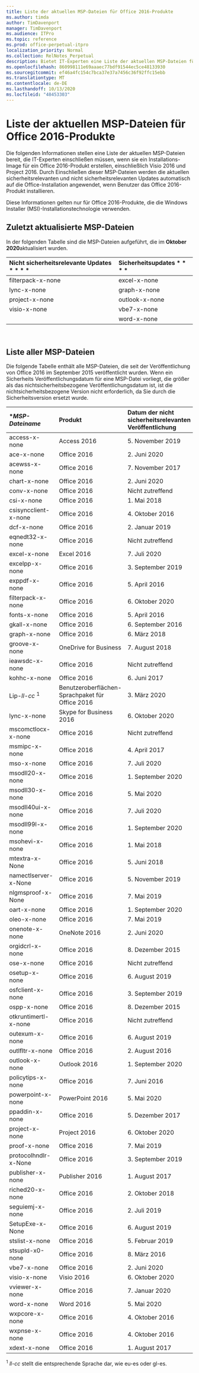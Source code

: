 ```yaml
---
title: Liste der aktuellen MSP-Dateien für Office 2016-Produkte
ms.author: timda
author: TimDavenport
manager: TimDavenport
ms.audience: ITPro
ms.topic: reference
ms.prod: office-perpetual-itpro
localization_priority: Normal
ms.collection: RelNotes_Perpetual
description: Bietet IT-Experten eine Liste der aktuellen MSP-Dateien für unbefristete Office 2016-Versionen, die Windows Installer (MSI) verwenden
ms.openlocfilehash: 860998111e69aaaec77bdf91544ec5ce48133930
ms.sourcegitcommit: ef46a4fc154c7bca37e37a7456c36f92ffc15ebb
ms.translationtype: MT
ms.contentlocale: de-DE
ms.lasthandoff: 10/13/2020
ms.locfileid: "48453303"
---
```

# <a name="list-of-the-most-current-msp-files-for-office-2016-products"></a>Liste der aktuellen MSP-Dateien für Office 2016-Produkte

Die folgenden Informationen stellen eine Liste der aktuellen MSP-Dateien bereit, die IT-Experten einschließen müssen, wenn sie ein Installations-Image für ein Office 2016-Produkt erstellen, einschließlich Visio 2016 und Project 2016. Durch Einschließen dieser MSP-Dateien werden die aktuellen sicherheitsrelevanten und nicht sicherheitsrelevanten Updates automatisch auf die Office-Installation angewendet, wenn Benutzer das Office 2016-Produkt installieren.
  
Diese Informationen gelten nur für Office 2016-Produkte, die die Windows Installer (MSI)-Installationstechnologie verwenden.
  
## <a name="most-recently-updated-msp-files"></a>Zuletzt aktualisierte MSP-Dateien

In der folgenden Tabelle sind die MSP-Dateien aufgeführt, die im **Oktober 2020**aktualisiert wurden.
  
|Nicht sicherheitsrelevante Updates * * * *|Sicherheitsupdates * * * *|
|:-----|:-----|
|filterpack-x-none<br>|excel-x-none<br/>|
|lync-x-none<br>|graph-x-none<br/>|
|project-x-none<br>|outlook-x-none<br/>|
|visio-x-none<br>|vbe7-x-none<br/>|
| <br>| word-x-none<br/>|



<br/>

## <a name="list-of-all-msp-files"></a>Liste aller MSP-Dateien

Die folgende Tabelle enthält alle MSP-Dateien, die seit der Veröffentlichung von Office 2016 im September 2015 veröffentlicht wurden. Wenn ein Sicherheits Veröffentlichungsdatum für eine MSP-Datei vorliegt, die größer als das nichtsicherheitsbezogene Veröffentlichungsdatum ist, ist die nichtsicherheitsbezogene Version nicht erforderlich, da Sie durch die Sicherheitsversion ersetzt wurde.
  
|****MSP-Dateiname***|****Produkt****|****Datum der nicht sicherheitsrelevanten Veröffentlichung****|****Nicht sicherheitsrelevanter KB-Artikel****|****Datum der sicherheitsrelevanten Veröffentlichung****|****Sicherheitsrelevanter KB-Artikel****|****Sicherheitsrelevante KB veraltet****|
|:-----|:-----|:-----|:-----|:-----|:-----|:-----|
|access-x-none  <br/> |Access 2016  <br/> |5. November 2019  <br/> |[4475539](https://support.microsoft.com/help/4475539) <br/> |11. August 2020  <br/> |[4484340](https://support.microsoft.com/help/4484340) <br/> |[4484167](https://support.microsoft.com/help/4484167) <br/> | 
|ace-x-none  <br/> |Office 2016  <br/> |2. Juni 2020  <br/> |[4484394](https://support.microsoft.com/help/4484394) <br/> |11. August 2020  <br/> |[4484431](https://support.microsoft.com/help/4484431) <br/>|[4484287](https://support.microsoft.com/help/4484287) <br/> |
|acewss-x-none  <br/> |Office 2016  <br/> |7. November 2017  <br/> |[4011259](https://support.microsoft.com/help/4011259) <br/> |Nicht zutreffend  <br/> |Nicht zutreffend  <br/> |Nicht zutreffend  <br/> |
|chart-x-none  <br/> |Office 2016  <br/> |2. Juni 2020  <br/> |[4484171](https://support.microsoft.com/help/4484171) <br/> |10. April 2018  <br/> |[4018319](https://support.microsoft.com/help/4018319) <br/> |[4011095](https://support.microsoft.com/help/4011095) <br/> |
|conv-x-none  <br/> |Office 2016  <br/> |Nicht zutreffend  <br/> |Nicht zutreffend  <br/> |12. September 2017  <br/> |[3213551](https://support.microsoft.com/help/3213551) <br/> |[3203383](https://support.microsoft.com/help/3203383) <br/> |
|csi-x-none  <br/> |Office 2016  <br/> |1. Mai 2018  <br/> |[4011634](https://support.microsoft.com/help/4011634) <br/> |Nicht zutreffend  <br/> |Nicht zutreffend  <br/> |Nicht zutreffend  <br/> |
|csisyncclient-x-none  <br/> |Office 2016  <br/> |4. Oktober 2016  <br/> |[3118264](https://support.microsoft.com/help/3118264) <br/> |Nicht zutreffend  <br/> |Nicht zutreffend  <br/> |Nicht zutreffend  <br/> |
|dcf-x-none  <br/> |Office 2016  <br/> |2. Januar 2019  <br/> |[4461435](https://support.microsoft.com/help/4461435) <br/> |Nicht zutreffend  <br/> |Nicht zutreffend  <br/> |Nicht zutreffend  <br/> |
|eqnedt32-x-none  <br/> |Office 2016  <br/> |Nicht zutreffend  <br/> |Nicht zutreffend  <br/> |9. Januar 2018  <br/> |[4011574](https://support.microsoft.com/help/4011574) <br/> |[4011262](https://support.microsoft.com/help/4011262)  <br/> |
|excel-x-none  <br/> |Excel 2016  <br/> |7. Juli 2020  <br/> |[4484437](https://support.microsoft.com/help/4484437) <br/> |13. Oktober 2020  <br/> |[4486678](https://support.microsoft.com/help/4486678) <br/>|[4484507](https://support.microsoft.com/help/4484507) <br/> |
|excelpp-x-none  <br/> |Office 2016  <br/> |3. September 2019  <br/> |[4011629](https://support.microsoft.com/help/4011629) <br/> |Nicht zutreffend  <br/> |Nicht zutreffend  <br/> |Nicht zutreffend  <br/> |
|exppdf-x-none  <br/> |Office 2016  <br/> |5. April 2016  <br/> |[2920720](https://support.microsoft.com/help/2920720) <br/> |Nicht zutreffend  <br/> |Nicht zutreffend  <br/> |Nicht zutreffend  <br/> |
|filterpack-x-none  <br/> |Office 2016  <br/> |6. Oktober 2020  <br/> |[4475584](https://support.microsoft.com/help/4475584) <br/> |Nicht zutreffend  <br/> |Nicht zutreffend  <br/> |Nicht zutreffend  <br/> |
|fonts-x-none  <br/> |Office 2016  <br/> |5. April 2016  <br/> |[3114903](https://support.microsoft.com/help/3114903) <br/> |Nicht zutreffend  <br/> |Nicht zutreffend  <br/> |Nicht zutreffend  <br/> |
|gkall-x-none  <br/> |Office 2016  <br/> |6. September 2016  <br/> |[3115276](https://support.microsoft.com/help/3115276) <br/> |Nicht zutreffend  <br/> |Nicht zutreffend  <br/> |Nicht zutreffend  <br/> |
|graph-x-none  <br/> |Office 2016  <br/> |6. März 2018  <br/> |[4011624](https://support.microsoft.com/help/4011624) <br/> |13. Oktober 2020  <br/> |[4486682](https://support.microsoft.com/help/4486682) <br/>|[4484513](https://support.microsoft.com/help/4484513) <br/> |
|groove-x-none  <br/> |OneDrive for Business  <br/> |7. August 2018  <br/> |[4022219](https://support.microsoft.com/help/4022219) <br/> |Nicht zutreffend  <br/> |Nicht zutreffend  <br/> |Nicht zutreffend  <br/> |
|ieawsdc-x-none  <br/> |Office 2016  <br/> |Nicht zutreffend  <br/> |Nicht zutreffend <br/> |13. Oktober 2015  <br/> |[3085538](https://support.microsoft.com/help/3085538)  <br/> |Nicht zutreffend  <br/> |
|kohhc-x-none  <br/> |Office 2016  <br/> |6. Juni 2017  <br/> |[3191929](https://support.microsoft.com/help/3191929) <br/> |Nicht zutreffend  <br/> |Nicht zutreffend  <br/> |Nicht zutreffend  <br/> |
|Lip-*ll-cc* <sup>1</sup> <br/> |Benutzeroberflächen-Sprachpaket für Office 2016  <br/> |3. März 2020  <br/> |[4484136](https://support.microsoft.com/help/4484136) <br/> |Nicht zutreffend  <br/> |Nicht zutreffend  <br/> |Nicht zutreffend  <br/> |
|lync-x-none  <br/> |Skype for Business 2016  <br/> |6. Oktober 2020  <br/> |[4486669](https://support.microsoft.com/help/4486669) <br/> |9. Juli 2019  <br/> |[4475545](https://support.microsoft.com/help/4475545) <br/> |[4461473](https://support.microsoft.com/help/4461473)  <br/> |
|mscomctlocx-x-none  <br/> |Office 2016  <br/> |Nicht zutreffend  <br/> |Nicht zutreffend  <br/> |12. Januar 2016  <br/> |[2920727](https://support.microsoft.com/help/2920727) <br/> |Nicht zutreffend  <br/> |
|msmipc-x-none  <br/> |Office 2016  <br/> |4. April 2017  <br/> |[3178666](https://support.microsoft.com/help/3178666) <br/> |Nicht zutreffend  <br/> |Nicht zutreffend  <br/> |Nicht zutreffend  <br/> |
|mso-x-none  <br/> |Office 2016  <br/> |7. Juli 2020  <br/> |[4484439](https://support.microsoft.com/help/4484439) <br/> |8. September 2020  <br/> |[4484466](https://support.microsoft.com/help/4484466) <br/> |[4484342](https://support.microsoft.com/help/4484342) <br/> |
|msodll20-x-none  <br/> |Office 2016  <br/> |1. September 2020  <br/> |[4484251](https://support.microsoft.com/help/4484251) <br/> |13. Juni 2017  <br/> |[3178667](https://support.microsoft.com/help/3178667) <br/> |Nicht zutreffend  <br/> |
|msodll30-x-none  <br/> |Office 2016  <br/> |5. Mai 2020  <br/> |[4484328](https://support.microsoft.com/help/4484328) <br/> |12. September 2017  <br/> |[4011126](https://support.microsoft.com/help/4011126) <br/> |[3213545](https://support.microsoft.com/help/3213545)  <br/> |
|msodll40ui-x-none  <br/> |Office 2016  <br/> |7. Juli 2020  <br/> |[4484174](https://support.microsoft.com/help/4484174) <br/> |10. Mai 2016  <br/> |[3115103](https://support.microsoft.com/help/3115103) <br/> |Nicht zutreffend  <br/> |
|msodll99l-x-none  <br/> |Office 2016  <br/> |1. September 2020  <br/> |[4484395](https://support.microsoft.com/help/4484395) <br/> |9. Juli 2019  <br/> |[4475514](https://support.microsoft.com/help/4475514) <br/> |[4011622](https://support.microsoft.com/help/4011622) <br/> |
|msohevi-x-none  <br/> |Office 2016  <br/> |1. Mai 2018  <br/> |[4022133](https://support.microsoft.com/help/4022133) <br/> |8. Januar 2019  <br/> |[4022162](https://support.microsoft.com/help/4022162)  <br/> |Nicht zutreffend  <br/> |
|mtextra-x-None  <br/> |Office 2016  <br/> |5. Juni 2018  <br/> |[4022193](https://support.microsoft.com/help/4022193) <br/> |Nicht zutreffend  <br/> |Nicht zutreffend  <br/> |Nicht zutreffend  <br/> |
|namectlserver-x-None  <br/> |Office 2016  <br/> |5. November 2019  <br/> |[4484145](https://support.microsoft.com/help/4484145) <br/> |Nicht zutreffend  <br/> |Nicht zutreffend  <br/> |Nicht zutreffend  <br/> |
|nlgmsproof-x-None  <br/> |Office 2016  <br/> |7. Mai 2019  <br/> |[2920717](https://support.microsoft.com/help/2920717) <br/> |Nicht zutreffend  <br/> |Nicht zutreffend  <br/> |Nicht zutreffend  <br/> |
|oart-x-none  <br/> |Office 2016  <br/> |1. September 2020  <br/> |[4484500](https://support.microsoft.com/help/4484500) <br/> |10. April 2018  <br/> |[4011628](https://support.microsoft.com/help/4011628) <br/> |[3203474](https://support.microsoft.com/help/3203474) <br/> |
|oleo-x-none  <br/> |Office 2016  <br/> |7. Mai 2019  <br/> |[4462119](https://support.microsoft.com/help/4462119) <br/> |Nicht zutreffend  <br/> |Nicht zutreffend  <br/> |Nicht zutreffend  <br/> |
|onenote-x-none  <br/> |OneNote 2016  <br/> |2. Juni 2020  <br/> |[4484329](https://support.microsoft.com/help/4484329) <br/> |9. August 2016  <br/> |[3115419](https://support.microsoft.com/help/3115419) <br/> |[3114862](https://support.microsoft.com/help/3114862)  <br/> |
|orgidcrl-x-none  <br/> |Office 2016  <br/> |8. Dezember 2015  <br/> |[2920712](https://support.microsoft.com/help/2920712) <br/> |Nicht zutreffend  <br/> |Nicht zutreffend  <br/> |Nicht zutreffend  <br/> |
|ose-x-none  <br/> |Office 2016  <br/> |Nicht zutreffend  <br/> |Nicht zutreffend  <br/> |10. Juli 2018  <br/> |[4022176](https://support.microsoft.com/help/4022176) <br/> |[4011237](https://support.microsoft.com/help/4011237) <br/> |
|osetup-x-none  <br/> |Office 2016  <br/> |6. August 2019  <br/> |[4032254](https://support.microsoft.com/help/4032254) <br/>  |10. Juli 2018  <br/> |[4022172](https://support.microsoft.com/help/4022172) <br/> |[4011239](https://support.microsoft.com/help/4011239) <br/> |
|osfclient-x-none  <br/> |Office 2016  <br/> |3. September 2019  <br/> |[4475580](https://support.microsoft.com/help/4475580) <br/> |9. Juli 2019  <br/> |[4464534](https://support.microsoft.com/help/4464534)  <br/> |Nicht zutreffend  <br/> |
|ospp-x-none  <br/> |Office 2016  <br/> |8. Dezember 2015  <br/> |[2920724](https://support.microsoft.com/help/2920724) <br/> |Nicht zutreffend  <br/> |Nicht zutreffend  <br/> |Nicht zutreffend  <br/> |
|otkruntimertl-x-none  <br/> |Office 2016  <br/> |Nicht zutreffend  <br/> |Nicht zutreffend  <br/> |8. März 2016  <br/> |[3114690](https://support.microsoft.com/help/3114690) <br/> |Nicht zutreffend  <br/> |
|outexum-x-none  <br/> |Office 2016  <br/> |6. August 2019  <br/> |[4464535](https://support.microsoft.com/help/4464535) <br/> |Nicht zutreffend  <br/> |Nicht zutreffend  <br/> |Nicht zutreffend  <br/> |
|outlfltr-x-none  <br/> |Office 2016  <br/> |2. August 2016  <br/> |[3115407](https://support.microsoft.com/help/3115407) <br/> |Nicht zutreffend  <br/> |Nicht zutreffend  <br/> |Nicht zutreffend  <br/> |
|outlook-x-none  <br/> |Outlook 2016  <br/> |1. September 2020  <br/> |[4484511](https://support.microsoft.com/help/4484511) <br/> |13. Oktober 2020  <br/> |[4486671](https://support.microsoft.com/help/4486671) <br/>|[4484475](https://support.microsoft.com/help/4484475) <br/>|
|policytips-x-none  <br/> |Office 2016  <br/> |7. Juni 2016  <br/> |[3115081](https://support.microsoft.com/help/3115081) <br/> |Nicht zutreffend  <br/> |Nicht zutreffend  <br/> |Nicht zutreffend  <br/> |
|powerpoint-x-none  <br/> |PowerPoint 2016  <br/> |5. Mai 2020  <br/> |[4484337](https://support.microsoft.com/help/4484337) <br/> |14. April 2020  <br/> |[4484246](https://support.microsoft.com/help/4484246) <br/> |[4484166](https://support.microsoft.com/help/4484166) <br/> |
|ppaddin-x-none  <br/> |Office 2016  <br/> |5. Dezember 2017  <br/> |[4011225](https://support.microsoft.com/help/4011225) <br/> |Nicht zutreffend  <br/> |Nicht zutreffend  <br/> |Nicht zutreffend  <br/> |
|project-x-none  <br/> |Project 2016  <br/> |6. Oktober 2020  <br/> |[4484502](https://support.microsoft.com/help/4484502) <br/> |14. Juli 2020  <br/> |[4484441](https://support.microsoft.com/help/4484441) <br/>|[4484399](https://support.microsoft.com/help/4484399) <br/> |
|proof-x-none  <br/> |Office 2016  <br/> |7. Mai 2019  <br/> |[4464538](https://support.microsoft.com/help/4464538) <br/> |Nicht zutreffend  <br/> |Nicht zutreffend  <br/> |Nicht zutreffend  <br/> |
|protocolhndlr-x-None  <br/> |Office 2016  <br/> |3. September 2019  <br/> |[3114852](https://support.microsoft.com/help/3114852) <br/> |Nicht zutreffend  <br/> |Nicht zutreffend  <br/> |Nicht zutreffend  <br/> |
|publisher-x-none  <br/> |Publisher 2016  <br/> |1. August 2017  <br/> |[3178696](https://support.microsoft.com/help/3178696) <br/> |14. April 2020  <br/> |[4011097](https://support.microsoft.com/help/4011097) <br/> |[2920680](https://support.microsoft.com/help/2920680) <br/> |
|riched20-x-none  <br/> |Office 2016  <br/> |2. Oktober 2018  <br/> |[4011669](https://support.microsoft.com/help/4011669) <br/> |Nicht zutreffend  <br/> |Nicht zutreffend  <br/> |Nicht zutreffend  <br/> |
|seguiemj-x-none  <br/> |Office 2016  <br/> |2. Juli 2019  <br/> |[4032236](https://support.microsoft.com/help/4032236) <br/> |Nicht zutreffend  <br/> |Nicht zutreffend  <br/> |Nicht zutreffend  <br/> ||
|SetupExe-x-None  <br/> |Office 2016  <br/> |6. August 2019  <br/> |[3141456](https://support.microsoft.com/help/3141456) <br/> |Nicht zutreffend  <br/> |Nicht zutreffend  <br/> |Nicht zutreffend  <br/> |
|stslist-x-none  <br/> |Office 2016  <br/> |5. Februar 2019  <br/> |[4022161](https://support.microsoft.com/help/4022161) <br/> |Nicht zutreffend  <br/> |Nicht zutreffend  <br/> |Nicht zutreffend  <br/> |
|stsupld-x0-none  <br/> |Office 2016  <br/> |8. März 2016  <br/> |[2920678](https://support.microsoft.com/help/2920678) <br/> |Nicht zutreffend  <br/> |Nicht zutreffend  <br/> |Nicht zutreffend  <br/> |
|vbe7-x-none  <br/> |Office 2016  <br/> |2. Juni 2020  <br/> |[4484335](https://support.microsoft.com/help/4484335) <br/> |13. Oktober 2020  <br/> |[4484417](https://support.microsoft.com/help/4484417) <br/> |[3128012](https://support.microsoft.com/help/3128012) <br/> |
|visio-x-none  <br/> |Visio 2016  <br/> |6. Oktober 2020  <br/> |[4484333](https://support.microsoft.com/help/4484333) <br/> |14. April 2020  <br/> |[4484244](https://support.microsoft.com/help/4484244) <br/> |[3115041](https://support.microsoft.com/help/3115041) <br/> |
|vviewer-x-none  <br/> |Office 2016  <br/> |7. Januar 2020  <br/> |[2920709](https://support.microsoft.com/help/2920709) <br/> |Nicht zutreffend  <br/> |Nicht zutreffend  <br/> |Nicht zutreffend  <br/> |
|word-x-none  <br/> |Word 2016  <br/> |5. Mai 2020  <br/> |[4484341](https://support.microsoft.com/help/4484341) <br/> |13. Oktober 2020  <br/> |[4486679](https://support.microsoft.com/help/4486679) <br/>|[4484510](https://support.microsoft.com/help/4484510) <br/> |
|wxpcore-x-none  <br/> |Office 2016  <br/> |4. Oktober 2016  <br/> |[3118263](https://support.microsoft.com/help/3118263) <br/> |Nicht zutreffend  <br/> |Nicht zutreffend  <br/> |Nicht zutreffend  <br/> |
|wxpnse-x-none  <br/> |Office 2016  <br/> |4. Oktober 2016  <br/> |[3118262](https://support.microsoft.com/help/3118262) <br/> |Nicht zutreffend  <br/> |Nicht zutreffend  <br/> |Nicht zutreffend  <br/> |
|xdext-x-none  <br/> |Office 2016  <br/> |1. August 2017  <br/> |[3213650](https://support.microsoft.com/help/3213650) <br/> |Nicht zutreffend  <br/> |Nicht zutreffend  <br/> |Nicht zutreffend  <br/> |
   
<sup>1</sup> *ll-cc* stellt die entsprechende Sprache dar, wie eu-es oder gl-es. 
  
